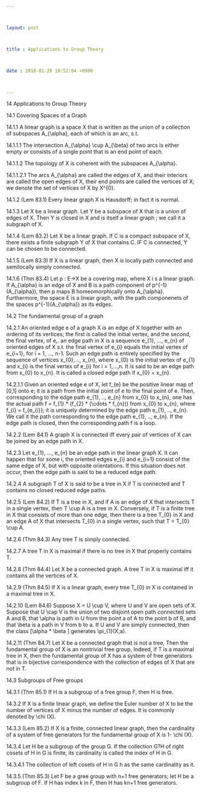 ```yaml
---



layout: post



title : Applications to Group Theory



date : 2018-01-20 10:52:04 +0900



---
```


14	Applications to Group Theory

14.1	Covering Spaces of a Graph

14.1.1	A linear graph is a space X that is written as the union of a collection of subspaces A_{\alpha}, each of which is an arc, s.t. 

14.1.1.1	The intersection A_{\alpha} \cup A_{\beta} of two arcs is either empty or consists of a single point that is an end point of each.

14.1.1.2	The topology of X is coherent with the subspaces A_{\alpha}.

14.1.1.2.1	The arcs A_{\alpha} are called the edges of X, and their interiors are called the open edges of X, their end points are called the vertices of X; we denote the set of vertices of X by X^{0}.

14.1.2	(Lem 83.1)  Every linear graph X is Hausdorff; in fact it is normal.

14.1.3	Let X be a linear graph. Let Y be a subspace of X that is a union of edges of X. Then Y is closed in X and is itself a linear graph ; we call it a subgraph of X.

14.1.4	(Lem 83.2) Let X be a linear graph. If C is a compact subspace of X, there exists a finite subgraph Y of X that contains C. IF C is connected, Y can be chosen to be connected.

14.1.5	(Lem 83.3) If X is a linear graph, then X is locally path connected and semilocally simply connected.

14.1.6	(Thm 83.4) Let p : E->X be a covering map, where X i s a linear graph. If A_{\alpha} is an edge of X and B is a path component of p^{-1}(A_{\alpha}), then p maps B homeomorphically onto A_{\alpha}. Furthermore, the space E is a linear graph, with the path componenets of the spaces p^{-1}(A_{\alpha}) as its edges.

14.2	The fundamental group of a graph

14.2.1	An oriented edge e of a graph X is an edge of X together with an ordering of its vertices; the first is called the initial vertex, and the second, the final vertex, of e,. an edge path in X is a sequence e_{1}, …, e_{n} of oriented edges of X s.t. the final vertex of e_{i} equals the initial vertex of e_{i+1}, for i = 1, …, n-1. Such an edge path is entirely specified by the sequence of vertices x_{0}, .., x_{n}, where x_{0} is the initial vertex of e_{1} and x_{i} is the final vertex of e_{i} for i = 1,…,n. It is said to be an edge path from x_{0} to x_{n}. It is called a closed edge path if x_{0} = x_{n}.

14.2.1.1	Given an oriented edge e of X, let f_{e} be the positive linear map of [0,1] onto e; it is a path from the initial point of e to the final point of e. Then, corresponding to the edge path e_{1}, .., e_{n} from x_{0} to x_{n}, one has the actual path f = f_{1} * (f_{2} * (\cdots * f_{n})) from x_{0} to x_{n}, where f_{i} = f_{e_{i}}; it is uniquely determined by the edge path e_{1}, .., e_{n}. We call it the path corresponding to the edge path e_{1}, .., e_{n}. If the edge path is closed, then the corresponding path f is a loop.

14.2.2	(Lem 84.1) A graph X is connected iff every pair of vertices of X can be joined by an edge path in X.

14.2.3	Let e_{1}, …, e_{n} be an edge path in the linear graph X. It can happen that for some i, the oriented edges e_{i} and e_{i+1} consist of the same edge of X, but with opposite orientations. If this situation does not occur, then the edge path is said to be a reduced edge path.

14.2.4	A subgraph T of X is said to be a tree in X if T is connected and T contains no closed reduced edge paths.

14.2.5	(Lem 84.2) If T is a tree in X, and if A is an edge of X that intersects T in a single vertex, then T \cup A is a tree in X. Conversely, if T is a finite tree in X that consists of more than one edge, then there is a tree T_{0} in X and an edge A of X that intersects T_{0} in a single vertex, such that T = T_{0} \cup A.

14.2.6	 (Thm 84.3) Any tree T is simply connected.

14.2.7	 A tree T in X is maximal if there is no tree in X that properly contains T.

14.2.8	(Thm 84.4) Let X be a connected graph. A tree T in X is maximal iff it contains all the vertices of X.

14.2.9	(Thm 84.5) If X is a linear graph, every tree T_{0} in X is contained in a maximal tree in X.

14.2.10	(Lem 84.6) Suppose X = U \cup V, where U and V are open sets of X. Suppose that U \cap V is the union of two disjoint open path connected sets A and B, that \alpha is path in U from the point a of A to the point b of B, and that \beta is a path in V from b to a. If U and V are simply connected, then the class [\alpha * \beta ] generates \pi_{1}(X,a).

14.2.11	(Thm 84.7) Let X be a connected graph that is not a tree, Then the fundamental group of X is an nontrivial free group, Indeed, if T is a maximal tree in X, then the fundamental group of X has a system of free generators that is in bijective correspondence with the collection of edges of X that are not in T.

14.3	Subgroups of Free groups

14.3.1	(Thm 85.1) If H is a subgroup of a free group F, then H is free.

14.3.2	If X is a finite linear graph, we define the Euler number of X to be the number of vertices of X minus the number of edges. It is commonly denoted by \chi (X).

14.3.3	(Lem 85.2) If X is a finite, connected linear graph, then the cardinality of a system of free generators for the fundamental group of X is 1- \chi (X).

14.3.4	Let H be a subgroup of the group G. If the collection G?H of right cosets of H in G is finite, its cardinality is called the index of H in G. 

14.3.4.1	The collection of left cosets of H in G h as the same cardinality as it.

14.3.5	(Thm 85.3) Let F be a gree group with n+1 free generators; let H be a subgroup of F. If H has index k in F, then H has kn+1 free generators.


